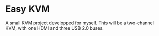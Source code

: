 # Easy KVM
A small KVM project developped for myself. This will be a two-channel KVM, with one HDMI and three USB 2.0 buses.

